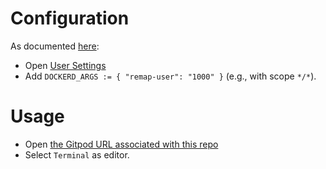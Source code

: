 # Configuration

As documented [here](https://www.gitpod.io/docs/configure/repositories/environment-variables#using-the-dockerd_args-environment-variable):

* Open [User Settings](https://gitpod.io/user/variables)
* Add `DOCKERD_ARGS := { "remap-user": "1000" }` (e.g., with scope `*/*`).

# Usage

* Open [the Gitpod URL associated with this repo](https://gitpod.io/#https://github.com/erikmd/gitpod-workspace-emacs-nw/)
* Select `Terminal` as editor.
